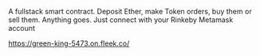 A fullstack smart contract. Deposit Ether, make Token orders, buy them or sell them. Anything goes. Just connect with your Rinkeby Metamask account

https://green-king-5473.on.fleek.co/
